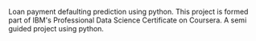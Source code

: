 Loan payment defaulting prediction  using python.
This project is formed part of IBM's Professional Data Science Certificate on Coursera. A semi guided project using python.
